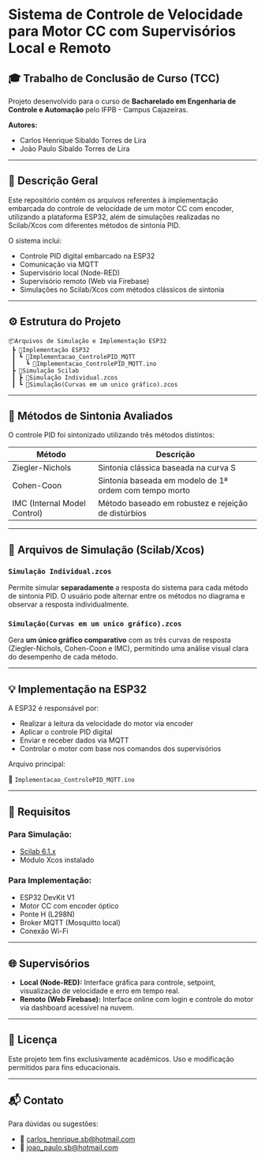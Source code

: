 
# Sistema de Controle de Velocidade para Motor CC com Supervisórios Local e Remoto

## 🎓 Trabalho de Conclusão de Curso (TCC)

Projeto desenvolvido para o curso de **Bacharelado em Engenharia de Controle e Automação** pelo IFPB - Campus Cajazeiras.

**Autores:**
- Carlos Henrique Sibaldo Torres de Lira
- João Paulo Sibaldo Torres de Lira

---

## 📘 Descrição Geral

Este repositório contém os arquivos referentes à implementação embarcada do controle de velocidade de um motor CC com encoder, utilizando a plataforma ESP32, além de simulações realizadas no Scilab/Xcos com diferentes métodos de sintonia PID.

O sistema inclui:

- Controle PID digital embarcado na ESP32
- Comunicação via MQTT
- Supervisório local (Node-RED)
- Supervisório remoto (Web via Firebase)
- Simulações no Scilab/Xcos com métodos clássicos de sintonia

---

## ⚙️ Estrutura do Projeto

```
📦Arquivos de Simulação e Implementação ESP32
 ┣ 📂Implementação ESP32
 ┃ ┗ 📂Implementacao_ControlePID_MQTT
 ┃   ┗ 📜Implementacao_ControlePID_MQTT.ino
 ┣ 📂Simulação Scilab
 ┃ ┣ 📜Simulação Individual.zcos
 ┃ ┗ 📜Simulação(Curvas em um unico gráfico).zcos
```

---

## 🧠 Métodos de Sintonia Avaliados

O controle PID foi sintonizado utilizando três métodos distintos:

| Método               | Descrição                                                       |
|----------------------|------------------------------------------------------------------|
| Ziegler-Nichols      | Sintonia clássica baseada na curva S 			         |
| Cohen-Coon           | Sintonia baseada em modelo de 1ª ordem com tempo morto          |
| IMC (Internal Model Control) | Método baseado em robustez e rejeição de distúrbios               |

---

## 🧪 Arquivos de Simulação (Scilab/Xcos)

### `Simulação Individual.zcos`

Permite simular **separadamente** a resposta do sistema para cada método de sintonia PID. O usuário pode alternar entre os métodos no diagrama e observar a resposta individualmente.

### `Simulação(Curvas em um unico gráfico).zcos`

Gera **um único gráfico comparativo** com as três curvas de resposta (Ziegler-Nichols, Cohen-Coon e IMC), permitindo uma análise visual clara do desempenho de cada método.

---

## 💡 Implementação na ESP32

A ESP32 é responsável por:

- Realizar a leitura da velocidade do motor via encoder
- Aplicar o controle PID digital
- Enviar e receber dados via MQTT
- Controlar o motor com base nos comandos dos supervisórios

Arquivo principal:

📄 `Implementacao_ControlePID_MQTT.ino`

---

## 🔌 Requisitos

### Para Simulação:
- [Scilab 6.1.x](https://www.scilab.org/)
- Módulo Xcos instalado

### Para Implementação:
- ESP32 DevKit V1
- Motor CC com encoder óptico
- Ponte H (L298N)
- Broker MQTT (Mosquitto local)
- Conexão Wi-Fi

---

## 🌐 Supervisórios

- **Local (Node-RED):** Interface gráfica para controle, setpoint, visualização de velocidade e erro em tempo real.
- **Remoto (Web Firebase):** Interface online com login e controle do motor via dashboard acessível na nuvem.

---

## 📄 Licença

Este projeto tem fins exclusivamente acadêmicos. Uso e modificação permitidos para fins educacionais.

---

## 📬 Contato

Para dúvidas ou sugestões:

- 📧 carlos_henrique.sb@hotmail.com
- 📧 joao_paulo.sb@hotmail.com
